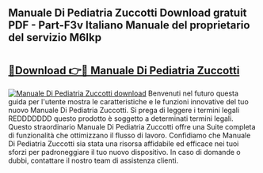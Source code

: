 ## Manuale Di Pediatria Zuccotti Download gratuit PDF - Part-F3v Italiano Manuale del proprietario del servizio M6Ikp

# <h2><a href="http://dfgzgq8.blite.top/?on=Manuale+Di+Pediatria+Zuccotti">🔗Download 👉🔴 Manuale Di Pediatria Zuccotti</a></h2>

[![Manuale Di Pediatria Zuccotti download](https://i.imgur.com/lujVjoI.png)](http://dfgzgq8.blite.top/?on=Manuale+Di+Pediatria+Zuccotti)
Benvenuti nel futuro questa guida per l'utente mostra le caratteristiche e le funzioni innovative del tuo nuovo Manuale Di Pediatria Zuccotti. Si prega di leggere i termini legali REDDDDDDD questo prodotto è soggetto a determinati termini legali. Questo straordinario Manuale Di Pediatria Zuccotti offre una Suite completa di funzionalità che ottimizzano il flusso di lavoro. Confidiamo che Manuale Di Pediatria Zuccotti sia stata una risorsa affidabile ed efficace nei tuoi sforzi per padroneggiare il tuo nuovo dispositivo. In caso di domande o dubbi, contattare il nostro team di assistenza clienti.
